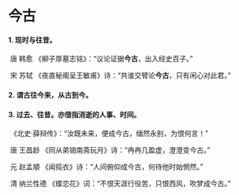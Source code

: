 # 今古

#### 1. 现时与往昔。

​	唐 韩愈 《柳子厚墓志铭》：“议论证据**今古**，出入经史百子。”

​	宋 苏轼  《夜直秘阁呈王敏甫》诗：“共谁交臂论**今古**，只有闲心对此君。”

#### 2. 谓古往今来，从古到今。

#### 3. 过去、往昔。亦借指消逝的人事、时间。

​	《北史·薛辩传》：“汝既未来，便成今古，缅然永别，为恨何言！”

​	 唐 王昌龄  《同从弟销南斋玩月》诗：“冉冉几盈虚，澄澄变今古。”

​	元 赵孟頫  《闻捣衣》诗：“人间俯仰成今古，何待他时始惘然。”

​	清 纳兰性德  《蝶恋花》词：“不恨天涯行役苦，只恨西风，吹梦成今古。”

